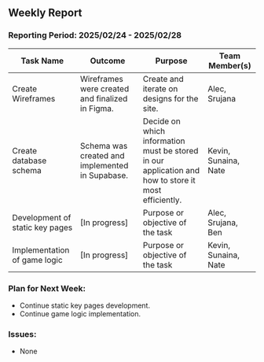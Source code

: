 ## **Weekly Report**

### **Reporting Period:** 2025/02/24 - 2025/02/28

| **Task Name**                   | **Outcome**                                     | **Purpose**                                                                                         | **Team Member(s)**   |
| ------------------------------- | ----------------------------------------------- | --------------------------------------------------------------------------------------------------- | -------------------- |
| Create Wireframes               | Wireframes were created and finalized in Figma. | Create and iterate on designs for the site.                                                         | Alec, Srujana        |
| Create database schema          | Schema was created and implemented in Supabase. | Decide on which information must be stored in our application and how to store it most efficiently. | Kevin, Sunaina, Nate |
| Development of static key pages | [In progress]                                   | Purpose or objective of the task                                                                    | Alec, Srujana, Ben   |
| Implementation of game logic    | [In progress]                                   | Purpose or objective of the task                                                                    | Kevin, Sunaina, Nate |

### **Plan for Next Week:**

- Continue static key pages development.
- Continue game logic implementation.

### **Issues:**

- None
